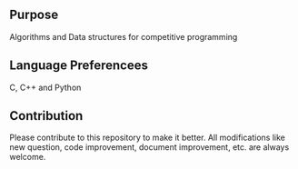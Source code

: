 <h2> Purpose </h2>
Algorithms and Data structures for competitive programming

<h2> Language Preferencees </h2>
C, C++ and Python

<h2> Contribution </h2>
Please contribute to this repository to make it better. All modifications like new question, code improvement, document improvement, etc. are always welcome.
